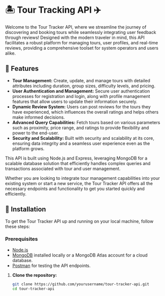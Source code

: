 # 🏝️ Tour Tracking API ✈️

Welcome to the Tour Tracker API, where we streamline the journey of discovering and booking tours while seamlessly integrating user feedback through reviews! Designed with the modern traveler in mind, this API facilitates a robust platform for managing tours, user profiles, and real-time reviews, providing a comprehensive toolset for system operators and users alike.

## 🚀 Features 

- **Tour Management:** Create, update, and manage tours with detailed attributes including duration, group sizes, difficulty levels, and pricing.
- **User Authentication and Management:** Secure user authentication processes for registration and login, along with profile management features that allow users to update their information securely.
- **Dynamic Review System:** Users can post reviews for the tours they have experienced, which influences the overall ratings and helps others make informed decisions.
- **Advanced Query Capabilities:** Fetch tours based on various parameters such as proximity, price range, and ratings to provide flexibility and power to the end-user.
- **Security and Scalability:** Built with security and scalability at its core, ensuring data integrity and a seamless user experience even as the platform grows.

This API is built using Node.js and Express, leveraging MongoDB for a scalable database solution that efficiently handles complex queries and transactions associated with tour and user management.

Whether you are looking to integrate tour management capabilities into your existing system or start a new service, the Tour Tracker API offers all the necessary endpoints and functionality to get you started quickly and efficiently.

## 🚀 Installation

To get the Tour Tracker API up and running on your local machine, follow these steps:

### Prerequisites

- [Node.js](https://nodejs.org/en/download/)
- [MongoDB](https://www.mongodb.com/try/download/community) installed locally or a MongoDB Atlas account for a cloud database.
- [Postman](https://www.postman.com/downloads/) for testing the API endpoints.

1. **Clone the repository:**
   ```bash
   git clone https://github.com/yourusername/tour-tracker-api.git
   cd tour-tracker-api
   ```
